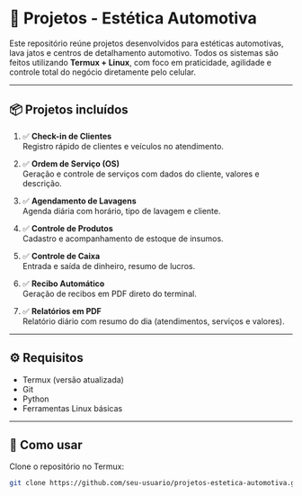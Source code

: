
# 🧽 Projetos - Estética Automotiva

Este repositório reúne projetos desenvolvidos para estéticas automotivas, lava jatos e centros de detalhamento automotivo. Todos os sistemas são feitos utilizando **Termux + Linux**, com foco em praticidade, agilidade e controle total do negócio diretamente pelo celular.

---

## 📦 Projetos incluídos

1. ✅ **Check-in de Clientes**  
   Registro rápido de clientes e veículos no atendimento.

2. ✅ **Ordem de Serviço (OS)**  
   Geração e controle de serviços com dados do cliente, valores e descrição.

3. ✅ **Agendamento de Lavagens**  
   Agenda diária com horário, tipo de lavagem e cliente.

4. ✅ **Controle de Produtos**  
   Cadastro e acompanhamento de estoque de insumos.

5. ✅ **Controle de Caixa**  
   Entrada e saída de dinheiro, resumo de lucros.

6. ✅ **Recibo Automático**  
   Geração de recibos em PDF direto do terminal.

7. ✅ **Relatórios em PDF**  
   Relatório diário com resumo do dia (atendimentos, serviços e valores).

---

## ⚙️ Requisitos

- Termux (versão atualizada)
- Git
- Python
- Ferramentas Linux básicas

---

## 🚀 Como usar

Clone o repositório no Termux:
```bash
git clone https://github.com/seu-usuario/projetos-estetica-automotiva.git